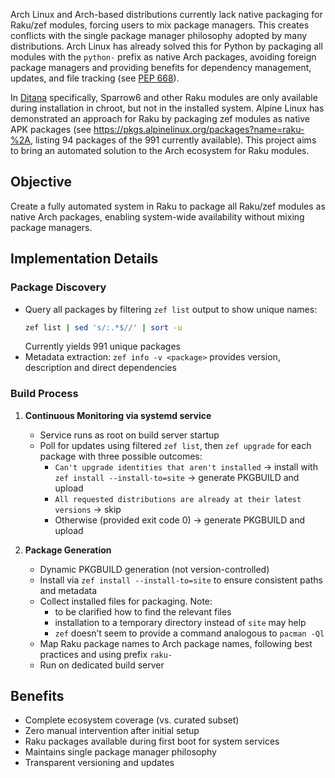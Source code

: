 Arch Linux and Arch-based distributions currently lack native packaging for Raku/zef modules, forcing users to mix package managers. This creates conflicts with the single package manager philosophy adopted by many distributions. Arch Linux has already solved this for Python by packaging all modules with the `python-` prefix as native Arch packages, avoiding foreign package managers and providing benefits for dependency management, updates, and file tracking (see [PEP 668](https://packaging.python.org/en/latest/specifications/externally-managed-environments/)).

In [Ditana](https://github.com/acrion/ditana) specifically, Sparrow6 and other Raku modules are only available during installation in chroot, but not in the installed system. Alpine Linux has demonstrated an approach for Raku by packaging zef modules as native APK packages (see https://pkgs.alpinelinux.org/packages?name=raku-%2A, listing 94 packages of the 991 currently available). This project aims to bring an automated solution to the Arch ecosystem for Raku modules.

## Objective

Create a fully automated system in Raku to package all Raku/zef modules as native Arch packages, enabling system-wide availability without mixing package managers.

## Implementation Details

### Package Discovery
- Query all packages by filtering `zef list` output to show unique names:
  ```bash
  zef list | sed 's/:.*$//' | sort -u
  ```
  Currently yields 991 unique packages
- Metadata extraction: `zef info -v <package>` provides version, description and direct dependencies

### Build Process
1. **Continuous Monitoring via systemd service**
   - Service runs as root on build server startup
   - Poll for updates using filtered `zef list`, then `zef upgrade` for each package with three possible outcomes:
     - `Can't upgrade identities that aren't installed` → install with `zef install --install-to=site` → generate PKGBUILD and upload
     - `All requested distributions are already at their latest versions` → skip
     - Otherwise (provided exit code 0) → generate PKGBUILD and upload

2. **Package Generation**
   - Dynamic PKGBUILD generation (not version-controlled)
   - Install via `zef install --install-to=site` to ensure consistent paths and metadata
   - Collect installed files for packaging. Note:
     - to be clarified how to find the relevant files
     - installation to a temporary directory instead of `site` may help
     - `zef` doesn’t seem to provide a command analogous to `pacman -Ql`
   - Map Raku package names to Arch package names, following best practices and using prefix `raku-`
   - Run on dedicated build server

## Benefits
- Complete ecosystem coverage (vs. curated subset)
- Zero manual intervention after initial setup
- Raku packages available during first boot for system services
- Maintains single package manager philosophy
- Transparent versioning and updates
